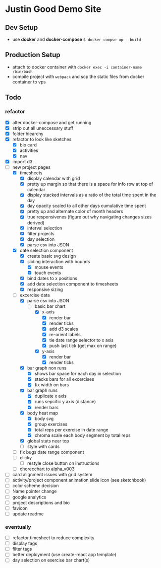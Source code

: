 # Justin Good Demo Site

## Dev Setup
- use **docker** and **docker-compose** `$ docker-compse up --build`

## Production Setup
- attach to docker container with `docker exec -i container-name /bin/bash`
- compile project with `webpack` and scp the static files from docker container to vps

## Todo 
### refactor
- [x] alter docker-compose and get running
- [x] strip out all uneccessary stuff
- [x] folder hiearchy
- [x] refactor to look like sketches
  - [x] bio card
  - [x] activities
  - [x] nav
- [x] import d3
- [ ] new project pages
  - [x] timesheets
    - [x] display calendar with grid
    - [x] pretty up margin so that there is a space for info row at top of calendar
    - [x] display stacked intervals as a ratio of the total time spent in the day
    - [x] day opacity scaled to all other days cumulative time spent
    - [x] pretty up and alternate color of month headers
    - [x] true responsivenes (figure out why navigating changes sizes derived)
    - [x] interval selection
    - [x] filter projects
    - [x] day selection
    - [x] parse csv into JSON
  - [x] date selection component
    - [x] create basic svg design
    - [x] sliding interaction with bounds
      - [x] mouse events
      - [x] touch events
    - [x] bind dates to x positions
    - [x] add date selection component to timesheets
    - [x] responsive sizing
  - [ ] excercise data
    - [x] parse csv into JSON
      - [ ] basic bar chart
        - [x] x-axis
          - [x] render bar
          - [x] render ticks
          - [x] add d3 scales
          - [x] re-orient labels
          - [x] tie date range selector to x axis
          - [x] push last tick (get max on range)
        - [x] y-axis
          - [x] render bar
          - [x] render ticks
    - [x] bar graph non runs
      - [x] shows bar space for each day in selection
      - [x] stacks bars for all excercises
      - [x] fix width on bars
    - [x] bar graph runs
      - [x] duplicate x axis
      - [x] runs sepcific y axis (distance)
      - [x] render bars
    - [x] body heat map
      - [x] body svg
      - [x] group exercises
      - [x] total reps per exercise in date range
      - [x] chroma scale each body segment by total reps
    - [x] global stats near top
    - [ ] style with cards
  - [ ] fix bugs date range component
  - [ ] clicky
    - [ ] restyle close button on instructions
  - [ ] chorecchart to alpha_v003
- [ ] card alignment issues with grid system
- [ ] activity/project component animation slide icon (see sketchbook)
- [ ] color scheme decision
- [ ] Name pointer change
- [ ] google analytics
- [ ] project descriptions and bio
- [ ] favicon
- [ ] update readme

### eventually
- [ ] refactor timesheet to reduce complexity
- [ ] display tags
- [ ] filter tags
- [ ] better deployment (use create-react app template)
- [ ] day selection on exercise bar chart(s)
